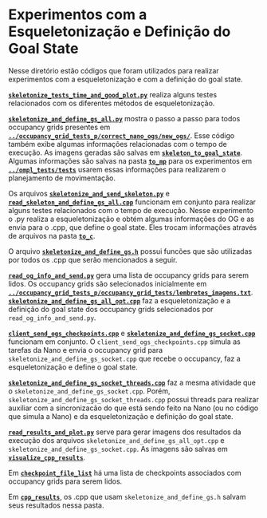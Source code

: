 # Experimentos com a Esqueletonização e Definição do Goal State

Nesse diretório estão códigos que foram utilizados para realizar experimentos com a esqueletonização e com a definição do goal state.

[**`skeletonize_tests_time_and_good_plot.py`**](./skeletonize_tests_time_and_good_plot.py) realiza alguns 
testes relacionados com os diferentes métodos de esqueletonização.

[**`skeletonize_and_define_gs_all.py`**](./skeletonize_and_define_gs_all.py) 
mostra o passo a passo para todos occupancy grids presentes em 
[**`../occupancy_grid_tests_p/correct_nano_ogs/new_ogs/`**](../occupancy_grid_tests_p/correct_nano_ogs/new_ogs/). 
Esse código também exibe algumas informações relacionadas com o tempo de execução. As imagens geradas são salvas em 
[**`skeleton_to_goal_state`**](./skeleton_to_goal_state). Algumas informações são salvas na pasta [**`to_mp`**](./to_mp/) para os experimentos em
[**`../ompl_tests/tests`**](../ompl_tests/tests/)
usarem essas informações para realizarem o planejamento de movimentação. 


Os arquivos [**`skeletonize_and_send_skeleton.py`**](./skeletonize_and_send_skeleton.py) e
[**`read_skeleton_and_define_gs_all.cpp`**](./read_skeleton_and_define_gs_all.cpp) funcionam em conjunto para realizar alguns testes relacionados
com o tempo de execução. Nesse experimento o .py realiza a esqueletonização e obtém algumas informações do OG e as envia para o .cpp, 
que define o goal state. Eles trocam informações através de arquivos na pasta [**`to_c`**](./to_c/).

O arquivo [**`skeletonize_and_define_gs.h`**](./skeletonize_and_define_gs.h) possui funcões 
que são utilizadas por todos os .cpp que serão mencionados a seguir.

[**`read_og_info_and_send.py`**](./read_og_info_and_send.py) gera uma lista de occupancy grids para serem lidos. 
Os occupancy grids são selecionados inicialmente em
[**`../occupancy_grid_tests_p/occupancy_grid_tests/lembretes_imagens.txt`**](../occupancy_grid_tests_p/occupancy_grid_tests/lembretes_imagens.txt). 
[**`skeletonize_and_define_gs_all_opt.cpp`**](./skeletonize_and_define_gs_all_opt.cpp)
faz a esqueletonização e a definição do goal state dos occupancy grids selecionados por `read_og_info_and_send.py`.

[**`client_send_ogs_checkpoints.cpp`**](./client_send_ogs_checkpoints.cpp) e 
[**`skeletonize_and_define_gs_socket.cpp`**](./skeletonize_and_define_gs_socket.cpp) funcionam em conjunto. 
O `client_send_ogs_checkpoints.cpp` simula as
tarefas da Nano e envia o occupancy grid para `skeletonize_and_define_gs_socket.cpp` que recebe o occupancy, faz a esqueletonização e define o
goal state.

[**`skeletonize_and_define_gs_socket_threads.cpp`**](./skeletonize_and_define_gs_socket_threads.cpp) faz a mesma 
atividade que o `skeletonize_and_define_gs_socket.cpp`. Porém, 
`skeletonize_and_define_gs_socket_threads.cpp` possui threads para realizar auxiliar com a sincronizacão do que está sendo feito na Nano 
(ou no código que simula a Nano) e da esqueletonização e definição do goal state.

[**`read_results_and_plot.py`**](./read_results_and_plot.py) serve para gerar imagens dos 
resultados da execução dos arquivos `skeletonize_and_define_gs_all_opt.cpp` e `skeletonize_and_define_gs_socket.cpp`. As imagens são salvas 
em [**`visualize_cpp_results`**](./visualize_cpp_results/).

Em [**`checkpoint_file_list`**](./checkpoint_file_list/) há uma lista de checkpoints associados com occupancy grids para serem lidos.

Em [**`cpp_results`**](./cpp_results/), os .cpp que usam `skeletonize_and_define_gs.h` salvam seus resultados nessa pasta.
